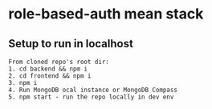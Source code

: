 # role-based-auth mean stack

## Setup to run in localhost
```
From cloned repo's root dir:
1. cd backend && npm i
2. cd frontend && npm i
3. npm i
4. Run MongoDB ocal instance or MongoDB Compass
5. npm start - run the repo locally in dev env
```
